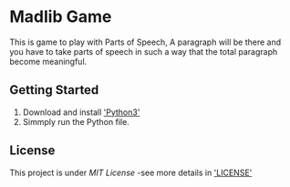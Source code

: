 # Madlib Game

This is game to play with Parts of Speech, A paragraph will be there and you have to take parts of speech in such a way that the total paragraph become meaningful.

## Getting Started

1. Download and install ['Python3'](https://www.python.org/downloads/)
2. Simmply run the Python file.

## License

This project is under _MIT License_ -see more details in ['LICENSE'](https://github.com/codeslash21/madlib_game/blob/master/LICENSE)
